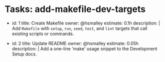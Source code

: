 <!-- OPENSPEC:START -->
# Tasks: add-makefile-dev-targets

- id: 1
  title: Create Makefile
  owner: @hsmalley
  estimate: 0.1h
  description: |
    Add `Makefile` with `setup`, `run`, `seed`, `test`, and `lint` targets that call existing scripts or commands.

- id: 2
  title: Update README
  owner: @hsmalley
  estimate: 0.05h
  description: |
    Add a one-line 'make' usage snippet to the Development Setup docs.

<!-- OPENSPEC:END -->
